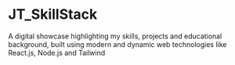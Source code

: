 # JT_SkillStack
A digital showcase highlighting my skills, projects and educational background, built using modern and dynamic web technologies like React.js, Node.js and Tailwind
